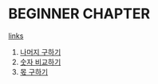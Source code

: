 # BEGINNER CHAPTER

[links](https://school.programmers.co.kr/learn/challenges/beginner?order=acceptance_desc&page=1)

1. [나머지 구하기](./1.get_remainder/solution.js)
2. [숫자 비교하기](./2.compare_number/solution.js)
3. [몫 구하기](./3.get_quotient/solution.js)
